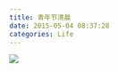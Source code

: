 ```yaml
---
title: 青年节清晨
date: 2015-05-04 08:37:28
categories: Life
---
```


![](http://ww3.sinaimg.cn/mw690/62ed8609gw1errzniojbdj21w01w0hdu.jpg)